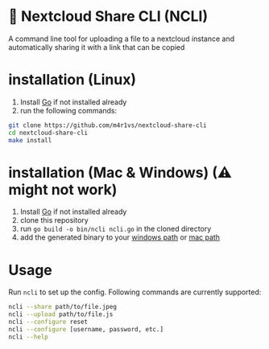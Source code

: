 # 👾 Nextcloud Share CLI (NCLI)
A command line tool for uploading a file to a nextcloud instance and automatically sharing it with a link that can be copied

# installation (Linux)
1. Install [Go](https://go.dev/doc/install) if not installed already
2. run the following commands:
```sh
git clone https://github.com/m4r1vs/nextcloud-share-cli
cd nextcloud-share-cli
make install
```
# installation (Mac & Windows) (⚠ might not work)
1. Install [Go](https://go.dev/doc/install) if not installed already
2. clone this repository
3. run `go build -o bin/ncli ncli.go` in the cloned directory
4. add the generated binary to your [windows path](https://google.gprivate.com/search.php?search?q=how+to+add+to+path+windows) or [mac path](https://google.gprivate.com/search.php?search?q=how+to+add+to+path+mac)
# Usage
Run `ncli` to set up the config. Following commands are currently supported:
```sh
ncli --share path/to/file.jpeg
ncli --upload path/to/file.js
ncli --configure reset
ncli --configure [username, password, etc.]
ncli --help
```
